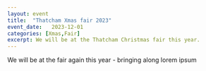 ```yaml
---
layout: event
title:  "Thatcham Xmas fair 2023"
event_date:   2023-12-01
categories: [Xmas,Fair]
excerpt: We will be at the Thatcham Christmas fair this year.
---
```


We will be at the fair again this year - bringing along lorem ipsum